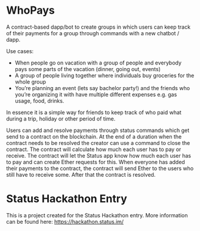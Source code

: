 # WhoPays
A contract-based dapp/bot to create groups in which users can keep track of their payments for a group through commands with a new chatbot / dapp. 
 
Use cases:
- When people go on vacation with a group of people and everybody pays some parts of the vacation (dinner, going out, events)
- A group of people living together where individuals buy groceries for the whole group
- You’re planning an event (lets say bachelor party!) and the friends who you’re organizing it with have multiple different expenses e.g. gas usage, food, drinks.
 
In essence it is a simple way for friends to keep track of who paid what during a trip, holiday or other period of time. 
 
Users can add and resolve payments through status commands which get send to a contract on the blockchain.  At the end of a duration when the contract needs to be resolved the creator can use a command to close the contract. The contract will calculate how much each user has to pay or receive. The contract will let the Status app know how much each user has to pay and can create Ether requests for this. When everyone has added their payments to the contract, the contract will send Ether to the users who still have to receive some. After that the contract is resolved.

# Status Hackathon Entry
This is a project created for the Status Hackathon entry. More information can be found here: https://hackathon.status.im/

